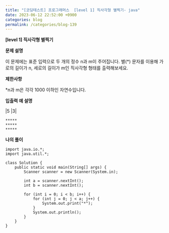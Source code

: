 ```yaml
---
title: "[코딩테스트] 프로그래머스  [level 1] 직사각형 별찍기- java"
date: 2023-06-12 22:52:00 +0900
categories: blog
permalink: /categories/blog-139
---
```



**[level 1] 직사각형 별찍기**



**문제 설명**

이 문제에는 표준 입력으로 두 개의 정수 n과 m이 주어집니다.
별(*) 문자를 이용해 가로의 길이가 n, 세로의 길이가 m인 직사각형 형태를 출력해보세요.


**제한사항**

*n과 m은 각각 1000 이하인 자연수입니다.

**입출력 예 설명**

|5 |3|

```
*****
*****
*****
```


**나의 풀이**

```
import java.io.*;
import java.util.*;

class Solution {
    public static void main(String[] args) {
        Scanner scanner = new Scanner(System.in);
        
        int a = scanner.nextInt();
        int b = scanner.nextInt();
        
        for (int i = 0; i < b; i++) {
            for (int j = 0; j < a; j++) {
                System.out.print("*");
            }
            System.out.println();
        }
    }
}
```


